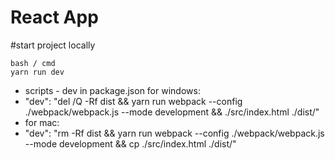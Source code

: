 # React App

#start project locally
```
bash / cmd
yarn run dev
```
* scripts - dev in package.json for windows:
* "dev": "del /Q -Rf dist && yarn run webpack --config ./webpack/webpack.js --mode development && ./src/index.html ./dist/" 
* for mac:
* "dev": "rm -Rf dist && yarn run webpack --config ./webpack/webpack.js --mode development && cp ./src/index.html ./dist/"
<!-- User commits change settings:

git config user.email "email@example.com"

Confirm that you have set the email address correctly in Git:
git config user.email
email@example.com -->
